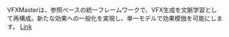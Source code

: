 VFXMasterは、参照ベースの統一フレームワークで、VFX生成を文脈学習として再構成。新たな効果への一般化を実現し、単一モデルで効果模倣を可能にします。
[Link](http://arxiv.org/abs/2510.25772v1)

